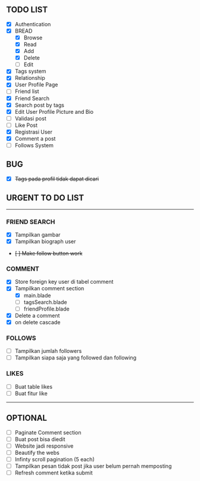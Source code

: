 ## TODO LIST 
- [x] Authentication
- [x] BREAD
    - [x] Browse
    - [x] Read    
    - [x] Add
    - [x] Delete
    - [ ] Edit
- [x] Tags system
- [x] Relationship 
- [x] User Profile Page
- [ ] Friend list
- [x] Friend Search
- [x] Search post by tags
- [x] Edit User Profile Picture and Bio
- [ ] Validasi post
- [ ] Like Post
- [x] Registrasi User
- [x] Comment a post
- [ ] Follows System

## BUG

- [x] ~~Tags pada profil tidak dapat dicari~~


## URGENT TO DO LIST
<hr>

### FRIEND SEARCH

- [x] Tampilkan gambar
- [x] Tampilkan biograph user
- ~~[ ] Make follow button work~~

### COMMENT

- [x] Store foreign key user di tabel comment
- [x] Tampilkan comment section
	- [x] main.blade
	- [ ] tagsSearch.blade
	- [ ] friendProfile.blade
- [x] Delete a comment
- [x] on delete cascade

### FOLLOWS
- [ ] Tampilkan jumlah followers
- [ ] Tampilkan siapa saja yang followed dan following

### LIKES 
- [ ] Buat table likes
- [ ] Buat fitur like

<hr>

## OPTIONAL

- [ ] Paginate Comment section
- [ ] Buat post bisa diedit
- [ ] Website jadi responsive
- [ ] Beautify the webs
- [ ] Infinty scroll pagination (5 each)
- [ ] Tampilkan pesan tidak post jika user belum pernah memposting
- [ ] Refresh comment ketika submit